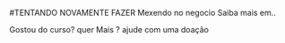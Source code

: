 #TENTANDO NOVAMENTE FAZER
Mexendo no negocio
Saiba mais em..

Gostou do curso? quer Mais ? ajude com uma doação
